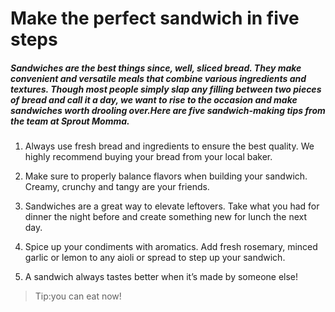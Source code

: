 # Make the perfect sandwich in five steps

##### Sandwiches are the best things since, well, sliced bread. They make convenient and versatile meals that combine various ingredients and textures. Though most people simply slap any filling between two pieces of bread and call it a day, we want to rise to the occasion and make sandwiches worth drooling over.**_Here are five sandwich-making tips from the team at Sprout Momma._**

1. Always use fresh bread and ingredients to ensure the best quality. We highly recommend buying your bread from your local baker.

2. Make sure to properly balance flavors when building your sandwich. Creamy, crunchy and tangy are your friends.

3. Sandwiches are a great way to elevate leftovers. Take what you had for dinner the night before and create something new for lunch the next day.

4. Spice up your condiments with aromatics. Add fresh rosemary, minced garlic or lemon to any aioli or spread to step up your sandwich.

5. A sandwich always tastes better when it’s made by someone else!

> Tip:you can eat now!
